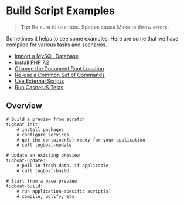 
# Build Script Examples

> **Tip:** Be sure to use tabs. Spaces cause Make to throw errors.

Sometimes it helps to see some examples. Here are some that we have compiled
for various tasks and scenarios.

* [Import a MySQL Database](import_mysql_database.md)
* [Install PHP 7.2](install_php72.md)
* [Change the Document Root Location](change_docroot.md)
* [Re-use a Common Set of Commands](reuse_commands.md)
* [Use External Scripts](external_scripts.md)
* [Run CasperJS Tests](casperjs.md)

## Overview

```
# Build a preview from scratch
tugboat-init:
    # install packages
    # configure services
    # get the container(s) ready for your application
    # call tugboat-update

# Update an existing preview
tugboat-update:
    # pull in fresh data, if applicable
    # call tugboat-build

# Start from a base preview
tugboat-build:
    # run application-specific script(s)
    # compile, uglify, etc.
```

